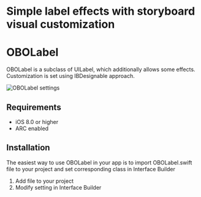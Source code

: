 # Simple label effects with storyboard visual customization

# OBOLabel

OBOLabel is a subclass of UILabel, which additionally allows some effects. Customization is set using IBDesignable approach.

![OBOLabel settings](https://d3vv6lp55qjaqc.cloudfront.net/items/0c280T2X2G1Y0v050Y1M/Screen%20Recording%202016-12-09%20at%2011.18%20PM.gif?X-CloudApp-Visitor-Id=1968800 "OBOLabel settings")

## Requirements

* iOS 8.0 or higher
* ARC enabled

## Installation

The easiest way to use OBOLabel in your app is to import OBOLabel.swift file to your project and set corresponding class in Interface Builder

1. Add file to your project
2. Modify setting in Interface Builder
